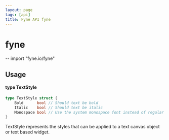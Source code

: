 ```yaml
---
layout: page
tags: [api]
title: Fyne API fyne
---
```


# fyne
--
    import "fyne.io/fyne"

## Usage

#### type TextStyle

```go
type TextStyle struct {
	Bold      bool // Should text be bold
	Italic    bool // Should text be italic
	Monospace bool // Use the system monospace font instead of regular
}
```

TextStyle represents the styles that can be applied to a text canvas object or
text based widget.
